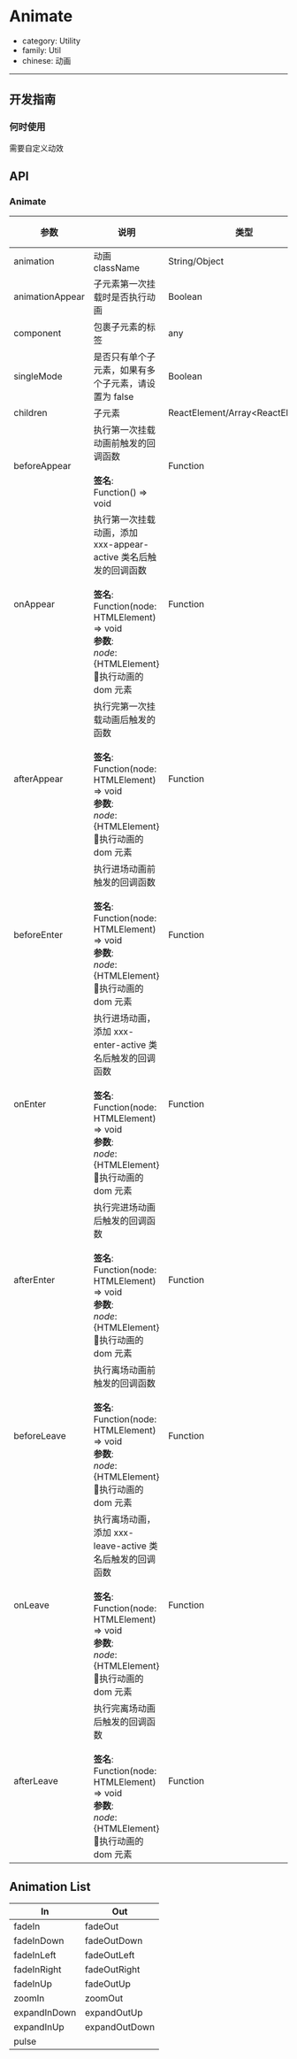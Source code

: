 # Animate

-   category: Utility
-   family: Util
-   chinese: 动画

---

## 开发指南

### 何时使用

需要自定义动效

## API

### Animate

| 参数              | 说明                                                                                                                                                | 类型                                  | 默认值      |
| --------------- | ------------------------------------------------------------------------------------------------------------------------------------------------- | ----------------------------------- | -------- |
| animation       | 动画 className                                                                                                                                      | String/Object                       | -        |
| animationAppear | 子元素第一次挂载时是否执行动画                                                                                                                                   | Boolean                             | true     |
| component       | 包裹子元素的标签                                                                                                                                          | any                                 | 'div'    |
| singleMode      | 是否只有单个子元素，如果有多个子元素，请设置为 false                                                                                                                     | Boolean                             | true     |
| children        | 子元素                                                                                                                                               | ReactElement/Array&lt;ReactElement> | -        |
| beforeAppear    | 执行第一次挂载动画前触发的回调函数<br><br>**签名**:<br>Function() => void                                                                                            | Function                            | () => {} |
| onAppear        | 执行第一次挂载动画，添加 xxx-appear-active 类名后触发的回调函数<br><br>**签名**:<br>Function(node: HTMLElement) => void<br>**参数**:<br>_node_: {HTMLElement} 执行动画的 dom 元素 | Function                            | () => {} |
| afterAppear     | 执行完第一次挂载动画后触发的函数<br><br>**签名**:<br>Function(node: HTMLElement) => void<br>**参数**:<br>_node_: {HTMLElement} 执行动画的 dom 元素                          | Function                            | () => {} |
| beforeEnter     | 执行进场动画前触发的回调函数<br><br>**签名**:<br>Function(node: HTMLElement) => void<br>**参数**:<br>_node_: {HTMLElement} 执行动画的 dom 元素                            | Function                            | () => {} |
| onEnter         | 执行进场动画，添加 xxx-enter-active 类名后触发的回调函数<br><br>**签名**:<br>Function(node: HTMLElement) => void<br>**参数**:<br>_node_: {HTMLElement} 执行动画的 dom 元素     | Function                            | () => {} |
| afterEnter      | 执行完进场动画后触发的回调函数<br><br>**签名**:<br>Function(node: HTMLElement) => void<br>**参数**:<br>_node_: {HTMLElement} 执行动画的 dom 元素                           | Function                            | () => {} |
| beforeLeave     | 执行离场动画前触发的回调函数<br><br>**签名**:<br>Function(node: HTMLElement) => void<br>**参数**:<br>_node_: {HTMLElement} 执行动画的 dom 元素                            | Function                            | () => {} |
| onLeave         | 执行离场动画，添加 xxx-leave-active 类名后触发的回调函数<br><br>**签名**:<br>Function(node: HTMLElement) => void<br>**参数**:<br>_node_: {HTMLElement} 执行动画的 dom 元素     | Function                            | () => {} |
| afterLeave      | 执行完离场动画后触发的回调函数<br><br>**签名**:<br>Function(node: HTMLElement) => void<br>**参数**:<br>_node_: {HTMLElement} 执行动画的 dom 元素                           | Function                            | () => {} |

## Animation List

| In           | Out           |
| ------------ | ------------- |
| fadeIn       | fadeOut       |
| fadeInDown   | fadeOutDown   |
| fadeInLeft   | fadeOutLeft   |
| fadeInRight  | fadeOutRight  |
| fadeInUp     | fadeOutUp     |
| zoomIn       | zoomOut       |
| expandInDown | expandOutUp   |
| expandInUp   | expandOutDown |
| pulse        |               |
